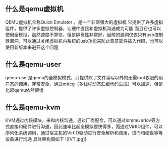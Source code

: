 ## 什么是qemu虚拟机
QEMU虚拟机全称Quick Emulator ，是一个非常强大的虚拟机
它提供了许多虚拟组件，提供了许多虚拟控制器，让硬件直接和虚拟机沟通成为可能
而且它也可以使用全模拟，虽然速度不算快，但是隔离性非常好，目前的漏洞仅仅只有usb控制器漏洞，可以通过关闭虚拟机内系统的usb功能来防止恶意软件插入代码，也可以使用新版本来避开这个问题
## 什么是qemu-user
qemu-user是qemu的全模拟模式，只提供除了文件读写以外的无需root权限的用户态的调用，非常安全，通过mttcg（多线程动态汇编代码生成）可以加速，但是比起qemu依然很慢
## 什么是qemu-kvm
KVM通过内核模块，来和内核沟通，通过厂商配合，可以通过iommu sriov等方式直接和硬件进行沟通，因此速率比起全模拟要快得多，而通过VirtIO组件，可以序列化系统调用，通过宿主机的VirtIO驱动进行安全解析和调用，进而和硬盘等等设备进行沟通
具体架构图如下
![[VT.jpg]]